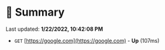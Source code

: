 # 📖 Summary
Last updated: **1/22/2022, 10:42:08 PM**

- `GET` [https://google.com](https://google.com) - **Up** (107ms)
